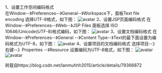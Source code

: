 1、设置工作空间编码格式  
在Window--》Preferences--》General--》Workspace下，面板Text file encoding 选择UTF-8格式，如下图： 
![avatar](https://img-blog.csdn.net/2018022509225099)
2、设置JSP页面编码格式 
在Window--》Preferences--》Web--》JSP Files 面板选择 ISO 10646/Unicode(UTF-8)格式编码，如下图： 
![avatar](https://img-blog.csdn.net/20180225092359780)
3、设置文档编码格式 
在Window--》Preferences--》General --》Content Type--》Text的最下面设置为编码格式为UTF-8，如下图： 
![avatar](https://img-blog.csdn.net/20180225092445639)
4、设置项目的文档编码格式 
选择项目--》右键--》Properties --》Resource 设置编码为UTF-8格式，如下图： 
![avatar](https://img-blog.csdn.net/20180225092505708)
![avatar](https://img-blog.csdn.net/20180225092518478)

转载自https://blog.csdn.net/lanmuhhh2015/article/details/79366872